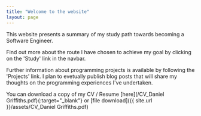 ```yaml
---
title: "Welcome to the website"
layout: page
---
```


  
   
This website presents a summary of my study path towards becoming a Software Engineer.  
  
    
Find out more about the route I have chosen to achieve my goal by clicking on the 'Study' link in the navbar.  
  
  
Further information about programming projects is available by following the 'Projects' link. I plan to evetually publish blog posts that will share my thoughts on the programming experiences I've undertaken.  
  
  
You can download a copy of my CV / Resume [here](/CV_Daniel Griffiths.pdf){:target="_blank"} or [file download]({{ site.url }}/assets/CV_Daniel Griffiths.pdf) 


